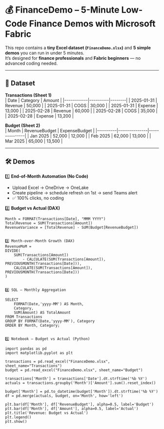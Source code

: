 # 💰 FinanceDemo – 5-Minute Low-Code Finance Demos with Microsoft Fabric  

This repo contains a **tiny Excel dataset (`FinanceDemo.xlsx`)** and **5 simple demos** you can run in under 5 minutes.  
It’s designed for **finance professionals** and **Fabric beginners** — no advanced coding needed.  

---

## 📂 Dataset  

**Transactions (Sheet 1)**  
| Date       | Category | Amount |
|------------|----------|--------|
| 2025-01-31 | Revenue  | 50,000 |
| 2025-01-31 | COGS     | 30,000 |
| 2025-01-31 | Expense  | 13,000 |
| 2025-02-28 | Revenue  | 60,000 |
| 2025-02-28 | COGS     | 35,000 |
| 2025-02-28 | Expense  | 13,200 |

**Budget (Sheet 2)**  
| Month    | RevenueBudget | ExpenseBudget |
|----------|---------------|---------------|
| Jan 2025 | 52,000        | 12,000        |
| Feb 2025 | 62,000        | 13,000        |
| Mar 2025 | 65,000        | 13,500        |

---

## 🛠️ Demos  

1️⃣ **End-of-Month Automation (No Code)**  
- Upload Excel → OneDrive → OneLake  
- Create pipeline → schedule refresh on 1st → send Teams alert  
- ✅ 100% clicks, no coding  

2️⃣ **Budget vs Actual (DAX)**  
```DAX
Month = FORMAT(Transactions[Date], "MMM YYYY")
TotalRevenue = SUM(Transactions[Amount])
RevenueVariance = [TotalRevenue] - SUM(Budget[RevenueBudget])


3️⃣ Month-over-Month Growth (DAX)
RevenueMoM =
DIVIDE(
    SUM(Transactions[Amount]) 
        - CALCULATE(SUM(Transactions[Amount]), PREVIOUSMONTH(Transactions[Date])),
    CALCULATE(SUM(Transactions[Amount]), PREVIOUSMONTH(Transactions[Date]))
)


4️⃣ SQL – Monthly Aggregation

SELECT 
    FORMAT(Date,'yyyy-MM') AS Month,
    Category,
    SUM(Amount) AS TotalAmount
FROM Transactions
GROUP BY FORMAT(Date,'yyyy-MM'), Category
ORDER BY Month, Category;


5️⃣ Notebook – Budget vs Actual (Python)

import pandas as pd
import matplotlib.pyplot as plt

transactions = pd.read_excel("FinanceDemo.xlsx", sheet_name="Transactions")
budget = pd.read_excel("FinanceDemo.xlsx", sheet_name="Budget")

transactions['Month'] = transactions['Date'].dt.strftime('%b %Y')
actuals = transactions.groupby('Month')['Amount'].sum().reset_index()

budget['Month'] = pd.to_datetime(budget['Month']).dt.strftime('%b %Y')
df = pd.merge(actuals, budget, on='Month', how='left')

plt.bar(df['Month'], df['RevenueBudget'], alpha=0.5, label='Budget')
plt.bar(df['Month'], df['Amount'], alpha=0.5, label='Actual')
plt.title('Revenue: Budget vs Actual')
plt.legend()
plt.show()




